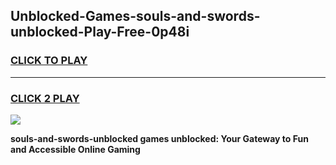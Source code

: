 
## Unblocked-Games-souls-and-swords-unblocked-Play-Free-0p48i
<h3>
<a href="https://premium76.site?title=souls-and-swords-unblocked&ref=20M">CLICK TO PLAY</a></h3>
<hr>

<h3>
<a href="https://premium76.site?title=souls-and-swords-unblocked&ref=20M">CLICK 2 PLAY</a>
  
</h3>

<a href="https://premium76.site?title=souls-and-swords-unblocked&ref=19M"><img src="https://clearcache.store/games.png"></a>


**souls-and-swords-unblocked games unblocked: Your Gateway to Fun and Accessible Online Gaming**
